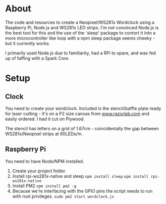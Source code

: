 # About
The code and resources to create a Neopixel/WS281x Wordclock using a Raspberry Pi, Node.js and WS281x LED strips. I'm not convinced Node.js is the best tool for this and the use of the 'sleep' package to contort it into a more microcontroller like loop with a npm sleep package seems cheeky - but it currently works. 

I primarily used Node.js due to familiarity, had a RPi to spare, and was fed up of faffing with a Spark Core.

# Setup

## Clock
You need to create your wordclock. Included is the stencil/baffle plate ready for laser cutting - it's on a P2 size canvas from www.razorlab.com and easily ordered. I had it cut on Plywood. 

The stencil has letters on a grid of 1.67cm - coincidentally the gap between WS281x/Neopixel strips at 60LEDs/m. 

## Raspberry Pi

You need to have Node/NPM installed.

1. Create your project folder.
2. Install rpi-ws281x-native and sleep
   ```npm install sleep```
   ```npm install rpi-ws281x-native```
3. Install PM2
  ```npm install pm2 -g```
4. Because we're interfacing with the GPIO pins the script needs to run with root privileges.
  ```sudo pm2 start wordclock.js```








